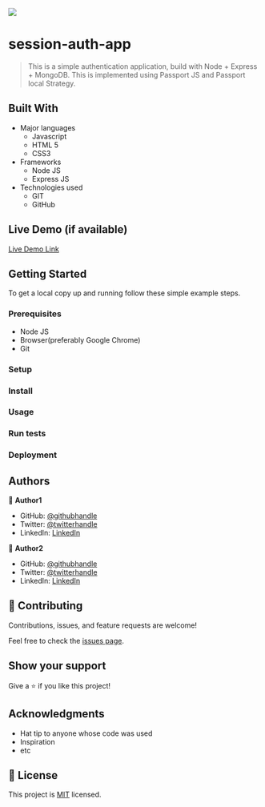 ![](https://img.shields.io/badge/Microverse-blueviolet)

# session-auth-app

> This is a simple authentication application, build with Node + Express + MongoDB. This is implemented using Passport JS and Passport local Strategy.


## Built With

- Major languages
  - Javascript
  - HTML 5
  - CSS3
- Frameworks
  - Node JS 
  - Express JS
- Technologies used
  - GIT
  - GitHub

## Live Demo (if available)

[Live Demo Link](https://livedemo.com)


## Getting Started

To get a local copy up and running follow these simple example steps.

### Prerequisites
  - Node JS
  - Browser(preferably Google Chrome)
  - Git

### Setup

### Install

### Usage

### Run tests

### Deployment



## Authors

👤 **Author1**

- GitHub: [@githubhandle](https://github.com/githubhandle)
- Twitter: [@twitterhandle](https://twitter.com/twitterhandle)
- LinkedIn: [LinkedIn](https://linkedin.com/in/linkedinhandle)

👤 **Author2**

- GitHub: [@githubhandle](https://github.com/githubhandle)
- Twitter: [@twitterhandle](https://twitter.com/twitterhandle)
- LinkedIn: [LinkedIn](https://linkedin.com/in/linkedinhandle)

## 🤝 Contributing

Contributions, issues, and feature requests are welcome!

Feel free to check the [issues page](../../issues/).

## Show your support

Give a ⭐️ if you like this project!

## Acknowledgments

- Hat tip to anyone whose code was used
- Inspiration
- etc

## 📝 License

This project is [MIT](./MIT.md) licensed.

